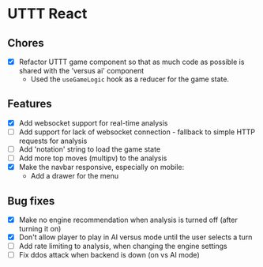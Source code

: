 # UTTT React

## Chores
- [x] Refactor UTTT game component so that as much code as possible is shared with the 'versus ai' component
  - Used the `useGameLogic` hook as a reducer for the game state.

## Features
- [x] Add websocket support for real-time analysis
- [ ] Add support for lack of websocket connection - fallback to simple HTTP requests for analysis
- [ ] Add 'notation' string to load the game state
- [ ] Add more top moves (multipv) to the analysis
- [x] Make the navbar responsive, especially on mobile:
  - Add a drawer for the menu

## Bug fixes
- [x] Make no engine recommendation when analysis is turned off (after turning it on)
- [x] Don't allow player to play in AI versus mode until the user selects a turn
- [ ] Add rate limiting to analysis, when changing the engine settings
- [ ] Fix ddos attack when backend is down (on vs AI mode)
